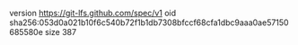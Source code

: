 version https://git-lfs.github.com/spec/v1
oid sha256:053d0a021b10f6c540b72f1b1db7308bfccf68cfa1dbc9aaa0ae57150685580e
size 387
